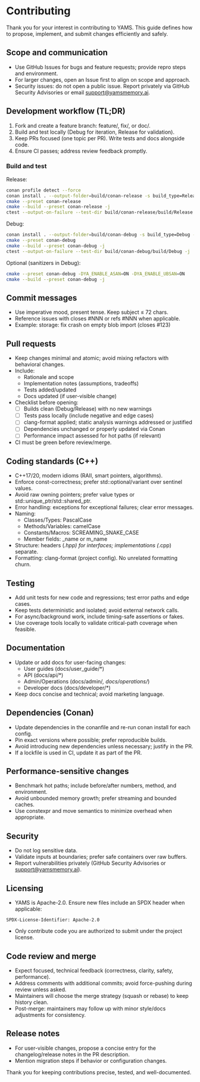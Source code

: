 # Contributing

Thank you for your interest in contributing to YAMS. This guide defines how to propose, implement, and submit changes efficiently and safely.

## Scope and communication
- Use GitHub Issues for bugs and feature requests; provide repro steps and environment.
- For larger changes, open an Issue first to align on scope and approach.
- Security issues: do not open a public issue. Report privately via GitHub Security Advisories or email support@yamsmemory.ai.

## Development workflow (TL;DR)
1. Fork and create a feature branch: feature/<short-topic>, fix/<short-topic>, or doc/<short-topic>.
2. Build and test locally (Debug for iteration, Release for validation).
3. Keep PRs focused (one topic per PR). Write tests and docs alongside code.
4. Ensure CI passes; address review feedback promptly.

### Build and test
Release:
```bash
conan profile detect --force
conan install . --output-folder=build/conan-release -s build_type=Release --build=missing
cmake --preset conan-release
cmake --build --preset conan-release -j
ctest --output-on-failure --test-dir build/conan-release/build/Release -j
```

Debug:
```bash
conan install . --output-folder=build/conan-debug -s build_type=Debug --build=missing
cmake --preset conan-debug
cmake --build --preset conan-debug -j
ctest --output-on-failure --test-dir build/conan-debug/build/Debug -j
```

Optional (sanitizers in Debug):
```bash
cmake --preset conan-debug -DYA_ENABLE_ASAN=ON -DYA_ENABLE_UBSAN=ON
cmake --build --preset conan-debug -j
```

## Commit messages
- Use imperative mood, present tense. Keep subject ≤ 72 chars.
- Reference issues with closes #NNN or refs #NNN when applicable.
- Example: storage: fix crash on empty blob import (closes #123)

## Pull requests
- Keep changes minimal and atomic; avoid mixing refactors with behavioral changes.
- Include:
  - Rationale and scope
  - Implementation notes (assumptions, tradeoffs)
  - Tests added/updated
  - Docs updated (if user-visible change)
- Checklist before opening:
  - [ ] Builds clean (Debug/Release) with no new warnings
  - [ ] Tests pass locally (include negative and edge cases)
  - [ ] clang-format applied; static analysis warnings addressed or justified
  - [ ] Dependencies unchanged or properly updated via Conan
  - [ ] Performance impact assessed for hot paths (if relevant)
- CI must be green before review/merge.

## Coding standards (C++)
- C++17/20, modern idioms (RAII, smart pointers, algorithms).
- Enforce const-correctness; prefer std::optional/variant over sentinel values.
- Avoid raw owning pointers; prefer value types or std::unique_ptr/std::shared_ptr.
- Error handling: exceptions for exceptional failures; clear error messages.
- Naming:
  - Classes/Types: PascalCase
  - Methods/Variables: camelCase
  - Constants/Macros: SCREAMING_SNAKE_CASE
  - Member fields: _name or m_name
- Structure: headers (*.hpp) for interfaces; implementations (*.cpp) separate.
- Formatting: clang-format (project config). No unrelated formatting churn.

## Testing
- Add unit tests for new code and regressions; test error paths and edge cases.
- Keep tests deterministic and isolated; avoid external network calls.
- For async/background work, include timing-safe assertions or fakes.
- Use coverage tools locally to validate critical-path coverage when feasible.

## Documentation
- Update or add docs for user-facing changes:
  - User guides (docs/user_guide/*)
  - API (docs/api/*)
  - Admin/Operations (docs/admin/*, docs/operations/*)
  - Developer docs (docs/developer/*)
- Keep docs concise and technical; avoid marketing language.

## Dependencies (Conan)
- Update dependencies in the conanfile and re-run conan install for each config.
- Pin exact versions where possible; prefer reproducible builds.
- Avoid introducing new dependencies unless necessary; justify in the PR.
- If a lockfile is used in CI, update it as part of the PR.

## Performance-sensitive changes
- Benchmark hot paths; include before/after numbers, method, and environment.
- Avoid unbounded memory growth; prefer streaming and bounded caches.
- Use constexpr and move semantics to minimize overhead when appropriate.

## Security
- Do not log sensitive data.
- Validate inputs at boundaries; prefer safe containers over raw buffers.
- Report vulnerabilities privately (GitHub Security Advisories or support@yamsmemory.ai).

## Licensing
- YAMS is Apache-2.0. Ensure new files include an SPDX header when applicable:
```text
SPDX-License-Identifier: Apache-2.0
```
- Only contribute code you are authorized to submit under the project license.

## Code review and merge
- Expect focused, technical feedback (correctness, clarity, safety, performance).
- Address comments with additional commits; avoid force-pushing during review unless asked.
- Maintainers will choose the merge strategy (squash or rebase) to keep history clean.
- Post-merge: maintainers may follow up with minor style/docs adjustments for consistency.

## Release notes
- For user-visible changes, propose a concise entry for the changelog/release notes in the PR description.
- Mention migration steps if behavior or configuration changes.

Thank you for keeping contributions precise, tested, and well-documented.